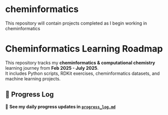 # cheminformatics
This repository will contain projects completed as I begin working in cheminformatics
# Cheminformatics Learning Roadmap

This repository tracks my **cheminformatics & computational chemistry** learning journey from **Feb 2025 - July 2025**.  
It includes Python scripts, RDKit exercises, cheminformatics datasets, and machine learning projects.  

## 📑 Progress Log
📌 **See my daily progress updates in [`progress_log.md`](progress_log.md)**  
